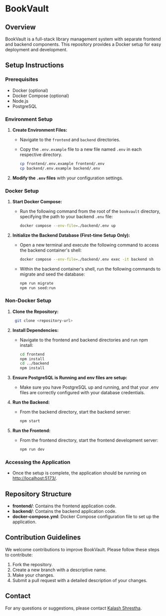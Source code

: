 # BookVault

## Overview
BookVault is a full-stack library management system with separate frontend and backend components. This repository provides a Docker setup for easy deployment and development.

## Setup Instructions

### Prerequisites
- Docker (optional)
- Docker Compose (optional)
- Node.js
- PostgreSQL

### Environment Setup

1. **Create Environment Files:**
   - Navigate to the `frontend` and `backend` directories.
   - Copy the `.env.example` file to a new file named `.env` in each respective directory.

     ```sh
     cp frontend/.env.example frontend/.env
     cp backend/.env.example backend/.env
     ```

2. **Modify the `.env` files** with your configuration settings.

### Docker Setup

1. **Start Docker Compose:**
   - Run the following command from the root of the `bookvault` directory, specifying the path to your backend `.env` file:

     ```sh
     docker compose --env-file=./backend/.env up
     ```

2. **Initialize the Backend Database (First-time Setup Only):**
   - Open a new terminal and execute the following command to access the backend container's shell:

     ```sh
     docker compose --env-file=./backend/.env exec -it backend sh
     ```

   - Within the backend container's shell, run the following commands to migrate and seed the database:

     ```sh
     npm run migrate
     npm run seed:run
     ```
### Non-Docker Setup

1. **Clone the Repository:**
   
     ```sh
      git clone <repository-url>
     ```

2. **Install Dependencies:**
   - Navigate to the frontend and backend directories and run npm install:

     
       ```sh
      cd frontend
      npm install
      cd ../backend
      npm install
      ```

3. **Ensure PostgreSQL is Running and env files are setup:**
   - Make sure you have PostgreSQL up and running, and that your .env files are correctly configured with your database credentials.

4. **Run the Backend:**
   - From the backend directory, start the backend server:

     
       ```sh
      npm start
      ```

5. **Run the Frontend:**
   - From the frontend directory, start the frontend development server:

     
       ```sh
      npm run dev
      ```

### Accessing the Application

- Once the setup is complete, the application should be running on [http://localhost:5173/](http://localhost:5173/).

## Repository Structure

- **frontend/**: Contains the frontend application code.
- **backend/**: Contains the backend application code.
- **docker-compose.yml**: Docker Compose configuration file to set up the application.

## Contribution Guidelines

We welcome contributions to improve BookVault. Please follow these steps to contribute:

1. Fork the repository.
2. Create a new branch with a descriptive name.
3. Make your changes.
4. Submit a pull request with a detailed description of your changes.


## Contact

For any questions or suggestions, please contact [Kalash Shrestha](mailto:kalashestha@gmail.com).

